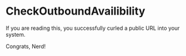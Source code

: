 # CheckOutboundAvailibility
If you are reading this, you successfully curled a public URL into your system.

Congrats, Nerd!
